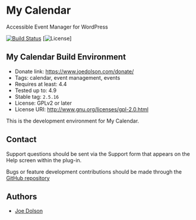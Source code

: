# My Calendar

Accessible Event Manager for WordPress

[![Build Status](https://travis-ci.org/joedolson/my-calendar.svg)](https://travis-ci.org/joedolson/my-calendar) [![License](https://img.shields.io/badge/license-GPL--2.0%2B-green.svg)]

## My Calendar Build Environment

* Donate link: https://www.joedolson.com/donate/
* Tags: calendar, event management, events  
* Requires at least: 4.4  
* Tested up to: 4.9
* Stable tag: `2.5.16`
* License: GPLv2 or later  
* License URI: http://www.gnu.org/licenses/gpl-2.0.html  

This is the development environment for My Calendar. 

## Contact

Support questions should be sent via the Support form that appears on the Help screen within the plug-in.

Bugs or feature development contributions should be made through the [GitHub repository](https://github.com/joedolson/my-calendar/issues)

## Authors 

* [Joe Dolson](https://www.joedolson.com)
